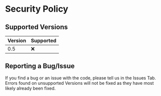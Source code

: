# Security Policy

## Supported Versions

| Version | Supported          |
| ------- | ------------------ |
| 0.5 | :x: |

## Reporting a Bug/Issue

If you find a bug or an issue with the code, please tell us in the Issues Tab. Errors found on unsupported Versions will not be fixed as they have most likely already been fixed.
